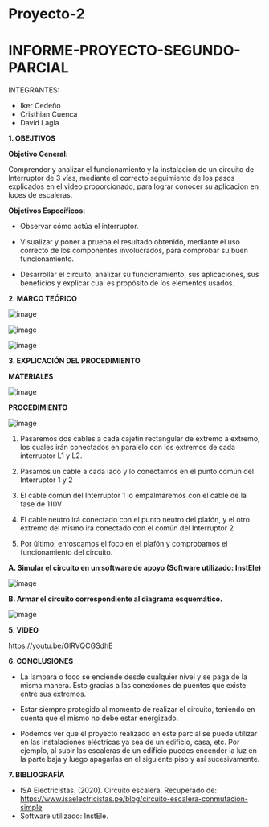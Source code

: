 # Proyecto-2

# INFORME-PROYECTO-SEGUNDO-PARCIAL

INTEGRANTES:

* Iker Cedeño 
* Cristhian Cuenca
* David Lagla


**1. OBEJTIVOS**

  **Objetivo General:**
  
  Comprender y analizar el funcionamiento y la instalacion de 
  un circuito de Interruptor de 3 vías, mediante el correcto seguimiento 
  de los pasos explicados en el video proporcionado, para lograr conocer su aplicacion en luces de escaleras.

  **Objetivos Específicos:**
  
- Observar cómo actúa el interruptor.

- Visualizar y poner a prueba el resultado obtenido, 
mediante el uso correcto de los 
componentes involucrados, para comprobar su buen funcionamiento.

- Desarrollar el circuito, analizar su funcionamiento, 
sus aplicaciones, sus beneficios
y explicar cual es propósito de los elementos usados.


**2. MARCO TEÓRICO**

![image](https://user-images.githubusercontent.com/105020538/212789804-ef06b7d6-1bc6-4339-a543-dbf79fbd15c4.png)

![image](https://user-images.githubusercontent.com/105020538/212789833-b8b6f176-6f22-4068-bd2e-84457b46afdd.png)

![image](https://user-images.githubusercontent.com/105020538/212789927-0dfaff03-b46c-42cd-bf70-298c2145799d.png)

**3.	EXPLICACIÓN DEL PROCEDIMIENTO**

**MATERIALES**

![image](https://user-images.githubusercontent.com/105020538/212789593-fab07b50-7ba5-4509-b9ee-eac17ef188ba.png)

**PROCEDIMIENTO**

![image](https://user-images.githubusercontent.com/105020538/212789618-a9badfac-a39d-4917-82fe-f4aa822fa3c4.png)

1. Pasaremos dos cables a cada cajetín rectangular de extremo a extremo, los cuales irán conectados en paralelo con los extremos de cada interruptor L1 y L2. 

2. Pasamos un cable a cada lado y lo conectamos en el punto común del Interruptor 1 y 2 

3. El cable común del Interruptor 1 lo empalmaremos con el cable de la fase de 110V 

4. El cable neutro irá conectado con el punto neutro del plafón, y el otro extremo del mismo irá conectado con el común del Interruptor 2 

5. Por último, enroscamos el foco en el plafón y comprobamos el funcionamiento del circuito. 

**A. Simular el circuito en un software de apoyo (Software utilizado: InstEle)**

![image](https://user-images.githubusercontent.com/105020538/212789696-98220003-66d8-4b46-b6be-a703f65746fe.png)

**B. Armar el circuito correspondiente al diagrama esquemático.**

![image](https://user-images.githubusercontent.com/117695777/212915568-013e3373-4c89-440f-9a0f-39d3b8ff29dd.png)


**5. VIDEO**

https://youtu.be/GlRVQCGSdhE

**6. CONCLUSIONES** 
- La lampara o foco se enciende desde cualquier nivel y se paga de la misma manera. Esto gracias a las conexiones de puentes que existe entre sus extremos. 

- Estar siempre protegido al momento de realizar el circuito, teniendo en cuenta que el mismo no debe estar energizado.  

- Podemos ver que el proyecto realizado en este parcial se puede utilizar en las instalaciones eléctricas ya sea de un edificio, casa, etc. Por ejemplo, al subir las escaleras de un edificio puedes encender la luz en la parte baja y luego apagarlas en el siguiente piso y así sucesivamente. 

**7. BIBLIOGRAFÍA**

- ISA Electricistas. (2020). Circuito escalera. Recuperado de: https://www.isaelectricistas.pe/blog/circuito-escalera-conmutacion-simple  
- Software utilizado: InstEle. 
